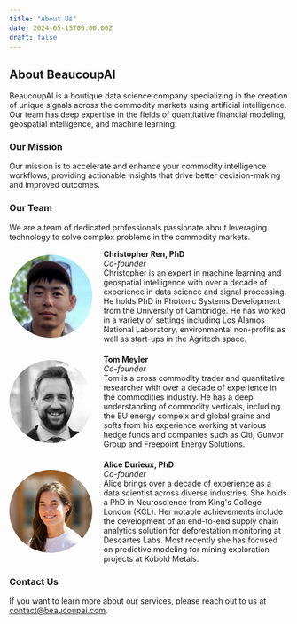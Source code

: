 ```yaml
---
title: "About Us"
date: 2024-05-15T00:00:00Z
draft: false
---
```

<style>
  .team-member {
    display: flex;
    align-items: center;
    margin-bottom: 20px;
  }
  .profile-pic {
    width: 150px;
    height: 150px;
    border-radius: 50%;
    margin-right: 20px;
  }
  .bio-content {
    flex: 1;
  }
</style>

## About BeaucoupAI

BeaucoupAI is a boutique data science company specializing in the creation of unique signals across the commodity markets using artificial intelligence. Our team has deep expertise in the fields of quantitative financial modeling, geospatial intelligence, and machine learning.

### Our Mission

Our mission is to accelerate and enhance your commodity intelligence workflows, providing actionable insights that drive better decision-making and improved outcomes.


### Our Team

We are a team of dedicated professionals passionate about leveraging technology to solve complex problems in the commodity markets.

<div class="team-member">
  <img src="../images/chris_photo_4.png" alt="Christopher Ren, PhD" class="profile-pic">
  <div class="bio-content">
    <strong>Christopher Ren, PhD</strong><br>
    <em>Co-founder</em><br>
    Christopher is an expert in machine learning and geospatial intelligence with over a decade of experience in data science and signal processing. He holds PhD in Photonic Systems Development from the University of Cambridge. He has worked in a variety of settings including Los Alamos National Laboratory, environmental non-profits as well as start-ups in the Agritech space. 
  </div>
</div>

<div class="team-member">
  <img src="../images/tom_photo.jpeg" alt="Tom Meyler" class="profile-pic">
  <div class="bio-content">
    <strong>Tom Meyler</strong><br>
    <em>Co-founder</em><br>
    Tom is a cross commodity trader and quantitative researcher with over a decade of experience in the commodities industry. He has a deep understanding of commodity verticals, including the EU energy compelx and global grains and softs from his experience working at various hedge funds and companies such as Citi, Gunvor Group and Freepoint Energy Solutions.
  </div>
</div>

<div class="team-member">
  <img src="../images/alice_photo.jpg" alt="Alice Durieux, PhD" class="profile-pic">
  <div class="bio-content">
    <strong>Alice Durieux, PhD</strong><br>
    <em>Co-founder</em><br>
    Alice brings over a decade of experience as a data scientist across diverse industries. She holds a PhD in Neuroscience from King's College London (KCL). Her notable achievements include the development of an end-to-end supply chain analytics solution for deforestation monitoring at Descartes Labs. Most recently she has focused on predictive modeling for mining exploration projects at Kobold Metals.
  </div>
</div>


### Contact Us

If you want to learn more about our services, please reach out to us at [contact@beaucoupai.com](mailto:contact@beaucoupai.com).
